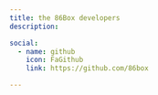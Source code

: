 ```yaml
---
title: the 86Box developers
description:

social:
  - name: github
    icon: FaGithub
    link: https://github.com/86box

---
```

